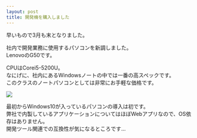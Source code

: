 ```yaml
---
layout: post
title: 開発機を購入しました
---
```


早いもので3月も末となりました。  
  
社内で開発業務に使用するパソコンを新調しました。  
LenovoのG50です。  
  
CPUはCorei5-5200U。  
なにげに、社内にあるWindowsノートの中では一番の高スペックです。  
このクラスのノートパソコンとしては非常にお手軽な価格です。  
   
![]({{site.baseurl}}/images/20160331/1.jpg)   
  
最初からWindows10が入っているパソコンの導入は初です。  
弊社で内製しているアプリケーションについてはほぼWebアプリなので、OS依存はありません。  
開発ツール関連での互換性が気になるところです...  
  


